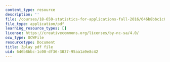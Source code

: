 ```yaml
---
content_type: resource
description: ''
file: /courses/18-650-statistics-for-applications-fall-2016/646b8bbc1c00df36303795aa1a9e8c42_4HRhg4eUiMo.pdf
file_type: application/pdf
learning_resource_types: []
license: https://creativecommons.org/licenses/by-nc-sa/4.0/
ocw_type: OCWFile
resourcetype: Document
title: 3play pdf file
uid: 646b8bbc-1c00-df36-3037-95aa1a9e8c42
---
```

